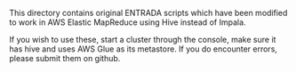 This directory contains original ENTRADA scripts which have been modified to
work in AWS Elastic MapReduce using Hive instead of Impala.

If you wish to use these, start a cluster through the console, make sure it has
hive and uses AWS Glue as its metastore. If you do encounter errors, please
submit them on github.
